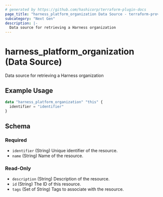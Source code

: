 ```yaml
---
# generated by https://github.com/hashicorp/terraform-plugin-docs
page_title: "harness_platform_organization Data Source - terraform-provider-harness"
subcategory: "Next Gen"
description: |-
  Data source for retrieving a Harness organization
---
```


# harness_platform_organization (Data Source)

Data source for retrieving a Harness organization

## Example Usage

```terraform
data "harness_platform_organization" "this" {
  identifier = "identifier"
}
```

<!-- schema generated by tfplugindocs -->
## Schema

### Required

- `identifier` (String) Unique identifier of the resource.
- `name` (String) Name of the resource.

### Read-Only

- `description` (String) Description of the resource.
- `id` (String) The ID of this resource.
- `tags` (Set of String) Tags to associate with the resource.


